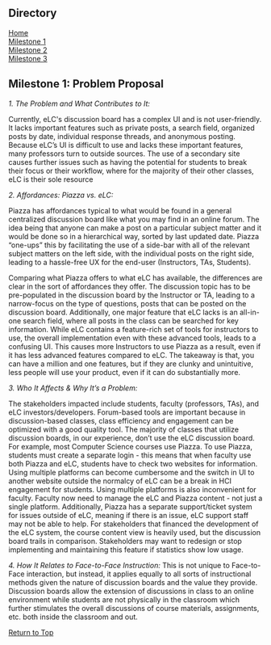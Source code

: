 ## Directory
[Home](index.md)<br>
[Milestone 1](milestone1.md)<br>
[Milestone 2](ms2.md)<br>
[Milestone 3](3-mile.md)<br>

## Milestone 1: Problem Proposal                                                        

*1. The Problem and What Contributes to It:*

Currently, eLC's discussion board has a complex UI and is not user-friendly. It lacks important features such as private posts, a search field, organized posts by date, individual response threads, and anonymous posting. Because eLC’s UI is difficult to use and lacks these important features, many professors turn to outside sources. The use of a secondary site causes further issues such as having the potential for students to break their focus or their workflow, where for the majority of their other classes, eLC is their sole resource

*2. Affordances: Piazza vs. eLC:*

Piazza has affordances typical to what would be found in a general centralized discussion board like what you may find in an online forum. The idea being that anyone can make a post on a particular subject matter and it would be done so in a hierarchical way, sorted by last updated date. Piazza “one-ups” this by facilitating the use of a side-bar with all of the relevant subject matters on the left side, with the individual posts on the right side, leading to a hassle-free UX for the end-user (Instructors, TAs, Students). 

Comparing what Piazza offers to what eLC has available, the differences are clear in the sort of affordances they offer. The discussion topic has to be pre-populated in the discussion board by the Instructor or TA, leading to a narrow-focus on the type of questions, posts that can be posted on the discussion board. Additionally, one major feature that eLC lacks is an all-in-one search field, where all posts in the class can be searched for key information. While eLC contains a feature-rich set of tools for instructors to use, the overall implementation even with these advanced tools, leads to a confusing UI. This causes more Instructors to use Piazza as a result, even if it has less advanced features compared to eLC. The takeaway is that, you can have a million and one features, but if they are clunky and unintuitive, less people will use your product, even if it can do substantially more. 

*3. Who It Affects & Why It’s a Problem:*

The stakeholders impacted include students, faculty (professors, TAs), and eLC investors/developers. Forum-based tools are important because in discussion-based classes, class efficiency and engagement can be optimized with a good quality tool. The majority of classes that utilize discussion boards, in our experience, don’t use the eLC discussion board. For example, most Computer Science courses use Piazza. To use Piazza, students must create a separate login - this means that when faculty use both Piazza and eLC, students have to check two websites for information. Using multiple platforms can become cumbersome and the switch in UI to another website outside the normalcy of eLC can be a break in HCI engagement for students. Using multiple platforms is also inconvenient for faculty. Faculty now need to manage the eLC and Piazza content - not just a single platform. Additionally, Piazza has a separate support/ticket system for issues outside of eLC, meaning if there is an issue, eLC support staff may not be able to help. For stakeholders that financed the development of the eLC system, the course content view is heavily used, but the discussion board trails in comparison. Stakeholders may want to redesign or stop implementing and maintaining this feature if statistics show low usage. 

*4. How It Relates to Face-to-Face Instruction:*
This is not unique to Face-to-Face interaction, but instead, it applies equally to all sorts of instructional methods given the nature of discussion boards and the value they provide. Discussion boards allow the extension of discussions in class to an online environment while students are not physically in the classroom which further stimulates the overall discussions of course materials, assignments, etc. both inside the classroom and out. 

[Return to Top](#directory)
